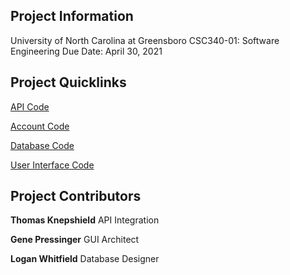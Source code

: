 ## Project Information
University of North Carolina at Greensboro
CSC340-01: Software Engineering
Due Date: April 30, 2021


## Project Quicklinks
[API Code](https://github.com/csc340-jedch/FlightSearch/tree/main/src/api)

[Account Code](https://github.com/csc340-jedch/FlightSearch/tree/main/src/accounts)

[Database Code](https://github.com/csc340-jedch/FlightSearch/tree/main/src/db)

[User Interface Code](https://github.com/csc340-jedch/FlightSearch/tree/main/src/ui)

## Project Contributors
**Thomas Knepshield**
API Integration

**Gene Pressinger**
GUI Architect

**Logan Whitfield**
Database Designer
